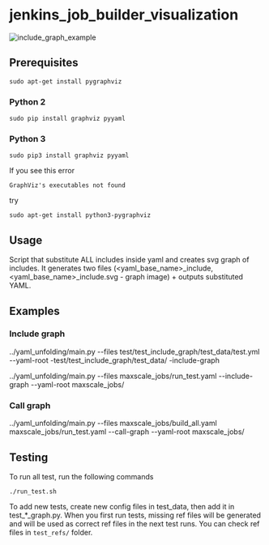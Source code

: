 # jenkins_job_builder_visualization

![include_graph_example](https://raw.githubusercontent.com/OSLL/jenkins_job_builder_visualization/master/test.yml_include.png)

## Prerequisites

```
sudo apt-get install pygraphviz
```

### Python 2
```
sudo pip install graphviz pyyaml
```
### Python 3
```
sudo pip3 install graphviz pyyaml
```

If you see this error
```
GraphViz's executables not found
```
try 
```
sudo apt-get install python3-pygraphviz
```

## Usage
Script that substitute ALL includes inside yaml and creates svg graph of includes. It generates two files (<yaml_base_name>_include, <yaml_base_name>_include.svg - graph image) + outputs substituted YAML.

## Examples

### Include graph
../yaml_unfolding/main.py --files test/test_include_graph/test_data/test.yml --yaml-root -test/test_include_graph/test_data/ -include-graph

../yaml_unfolding/main.py --files maxscale_jobs/run_test.yaml --include-graph --yaml-root maxscale_jobs/

### Call graph
../yaml_unfolding/main.py --files maxscale_jobs/build_all.yaml maxscale_jobs/run_test.yaml --call-graph --yaml-root maxscale_jobs/

## Testing

To run all test, run the following commands
```
./run_test.sh
```

To add new tests, create new config files in test_data, then add it in test_*_graph.py.
When you first run tests, missing ref files will be generated and will be used as correct ref files in the next test runs. You can check ref files in `test_refs/` folder.
